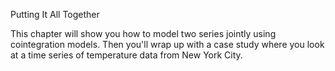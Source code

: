 Putting It All Together

This chapter will show you how to model two series jointly using cointegration models. Then you'll wrap up with a case study where you look at a time series of temperature data from New York City.
